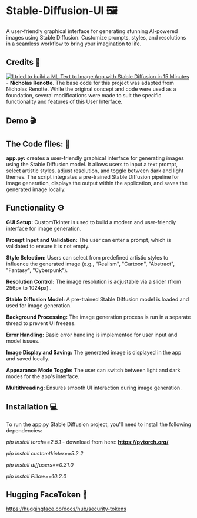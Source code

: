 # Stable-Diffusion-UI 🖼️
A user-friendly graphical interface for generating stunning AI-powered images using Stable Diffusion. Customize prompts, styles, and resolutions in a seamless workflow to bring your imagination to life.

## Credits 🤖
[![I tried to build a ML Text to Image App with Stable Diffusion in 15 Minutes](https://img.youtube.com/vi/7xc0Fs3fpCg&list=LL/0.jpg)](https://www.youtube.com/watch?v=7xc0Fs3fpCg&list=LL) - 
**Nicholas Renotte**.
The base code for this project was adapted from Nicholas Renotte. While the original concept and code were used as a foundation, several modifications were made to suit the specific functionality and features of this User Interface.

## Demo 🎬

## The Code files: 📄
**app.py:** creates a user-friendly graphical interface for generating images using the Stable Diffusion model. It allows users to input a text prompt, select artistic styles, adjust resolution, and toggle between dark and light themes. The script integrates a pre-trained Stable Diffusion pipeline for image generation, displays the output within the application, and saves the generated image locally.

## Functionality ⚙️
**GUI Setup:** CustomTkinter is used to build a modern and user-friendly interface for image generation.

**Prompt Input and Validation:** The user can enter a prompt, which is validated to ensure it is not empty.

**Style Selection:** Users can select from predefined artistic styles to influence the generated image (e.g., "Realism", "Cartoon", "Abstract", "Fantasy", "Cyberpunk").

**Resolution Control:** The image resolution is adjustable via a slider (from 256px to 1024px)..

**Stable Diffusion Model:** A pre-trained Stable Diffusion model is loaded and used for image generation.

**Background Processing:** The image generation process is run in a separate thread to prevent UI freezes.

**Error Handling:** Basic error handling is implemented for user input and model issues.

**Image Display and Saving:** The generated image is displayed in the app and saved locally.

**Appearance Mode Toggle:** The user can switch between light and dark modes for the app's interface.

**Multithreading:** Ensures smooth UI interaction during image generation.

## Installation 💻
To run the app.py Stable Diffusion project, you'll need to install the following dependencies:

*pip install torch==2.5.1*    -  download from here: **https://pytorch.org/**

*pip install customtkinter==5.2.2*

*pip install diffusers==0.31.0*  

*pip install Pillow==10.2.0*  

## Hugging FaceToken 🤗
https://huggingface.co/docs/hub/security-tokens
